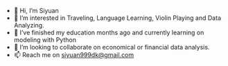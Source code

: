 - 👋 Hi, I’m Siyuan
- 👀 I’m interested in Traveling, Language Learning, Violin Playing and Data Analyzing.
- 🌱 I’ve finished my education months ago and currently learning on modeling with Python 
- 💞️ I’m looking to collaborate on economical or financial data analysis.
- 📫 Reach me on siyuan999dk@gmail.com

<!---
siyuan999dk/siyuan999dk is a ✨ special ✨ repository because its `README.md` (this file) appears on your GitHub profile.
You can click the Preview link to take a look at your changes.
--->
